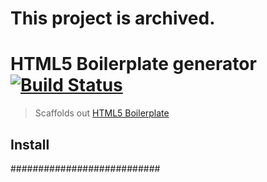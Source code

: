 # This project is archived. 

# HTML5 Boilerplate generator [![Build Status](https://travis-ci.org/h5bp/generator-h5bp.png?branch=master)](http://travis-ci.org/h5bp/generator-h5bp)

> Scaffolds out [HTML5 Boilerplate](http://html5boilerplate.com)


## Install

###########################
